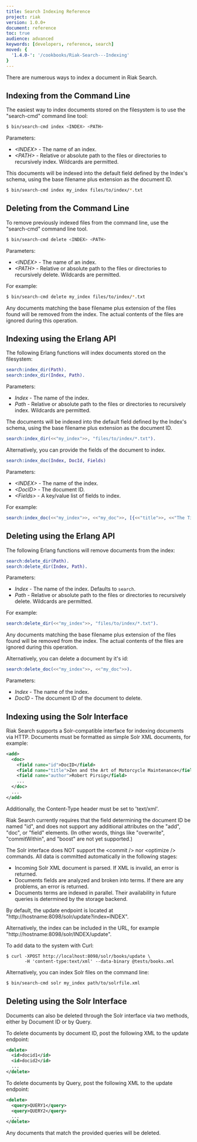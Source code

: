 ```yaml
---
title: Search Indexing Reference
project: riak
version: 1.0.0+
document: reference
toc: true
audience: advanced
keywords: [developers, reference, search]
moved: {
  '1.4.0-': '/cookbooks/Riak-Search---Indexing'
}
---
```


There are numerous ways to index a document in Riak Search.

## Indexing from the Command Line

The easiest way to index documents stored on the filesystem is to use the "search-cmd" command line tool:

```bash
$ bin/search-cmd index <INDEX> <PATH>
```

Parameters:

* *&lt;INDEX&gt;* - The name of an index.
* *&lt;PATH&gt;* - Relative or absolute path to the files or directories to recursively index. Wildcards are permitted.

This documents will be indexed into the default field defined by the Index's schema, using the base filename plus extension as the document ID.

```bash
$ bin/search-cmd index my_index files/to/index/*.txt
```

## Deleting from the Command Line

To remove previously indexed files from the command line, use the "search-cmd" command line tool.

```bash
$ bin/search-cmd delete <INDEX> <PATH>
```

Parameters:

* *&lt;INDEX&gt;* - The name of an index.
* *&lt;PATH&gt;* - Relative or absolute path to the files or directories to recursively delete. Wildcards are permitted.

For example:

```bash
$ bin/search-cmd delete my_index files/to/index/*.txt
```

Any documents matching the base filename plus extension of the files found will be removed from the index. The actual contents of the files are ignored during this operation.

## Indexing using the Erlang API

The following Erlang functions will index documents stored on the filesystem:


```erlang
search:index_dir(Path).
search:index_dir(Index, Path).
```

Parameters:

* *Index* - The name of the index.
* *Path* - Relative or absolute path to the files or directories to recursively index. Wildcards are permitted.

The documents will be indexed into the default field defined by the Index's schema, using the base filename plus extension as the document ID.

```erlang
search:index_dir(<<"my_index">>, "files/to/index/*.txt").
```

Alternatively, you can provide the fields of the document to index.

```erlang
search:index_doc(Index, DocId, Fields)
```

Parameters:

* *&lt;INDEX>* - The name of the index.
* *&lt;DocID>* - The document ID.
* *&lt;Fields>* - A key/value list of fields to index.

For example:

```erlang
search:index_doc(<<"my_index">>, <<"my_doc">>, [{<<"title">>, <<"The Title">>}, {<<"content">>, <<"The Content">>}])
```

## Deleting using the Erlang API

The following Erlang functions will remove documents from the index:

```erlang
search:delete_dir(Path).
search:delete_dir(Index, Path).
```

Parameters:

* *Index* - The name of the index. Defaults to `search`.
* *Path* - Relative or absolute path to the files or directories to recursively delete. Wildcards are permitted.

For example:

```erlang
search:delete_dir(<<"my_index">>, "files/to/index/*.txt").
```

Any documents matching the base filename plus extension of the files found will be removed from the index. The actual contents of the files are ignored during this operation.

Alternatively, you can delete a document by it's id:

```erlang
search:delete_doc(<<"my_index">>, <<"my_doc">>).
```

Parameters:

* *Index* - The name of the index.
* *DocID* - The document ID of the document to delete.

## Indexing using the Solr Interface

Riak Search supports a Solr-compatible interface for indexing documents via HTTP. Documents must be formatted as simple Solr XML documents, for example:

```xml
<add>
  <doc>
    <field name="id">DocID</field>
    <field name="title">Zen and the Art of Motorcycle Maintenance</field>
    <field name="author">Robert Pirsig</field>
    ...
  </doc>
  ...
</add>
```

Additionally, the Content-Type header must be set to 'text/xml'.

Riak Search currently requires that the field determining the document ID be named "id", and does not support any additional attributes on the "add", "doc", or "field" elements. (In other words, things like "overwrite", "commitWithin", and "boost" are not yet supported.)

The Solr interface does NOT support the &lt;commit /&gt; nor &lt;optimize /&gt; commands. All data is committed automatically in the following stages:

* Incoming Solr XML document is parsed. If XML is invalid, an error is returned.
* Documents fields are analyzed and broken into terms. If there are any problems, an error is returned.
* Documents terms are indexed in parallel. Their availability in future queries is determined by the storage backend.

By default, the update endpoint is located at "http://hostname:8098/solr/update?index=INDEX".

Alternatively, the index can be included in the URL, for example "http://hostname:8098/solr/INDEX/update".

To add data to the system with Curl:


```curl
$ curl -XPOST http://localhost:8098/solr/books/update \
       -H 'content-type:text/xml' --data-binary @tests/books.xml
```

Alternatively, you can index Solr files on the command line:

```bash
$ bin/search-cmd solr my_index path/to/solrfile.xml
```

## Deleting using the Solr Interface

Documents can also be deleted through the Solr interface via two methods, either by Document ID or by Query.

To delete documents by document ID, post the following XML to the update endpoint:

```xml
<delete>
  <id>docid1</id>
  <id>docid2</id>
  ...
</delete>
```

To delete documents by Query, post the following XML to the update endpoint:

```xml
<delete>
  <query>QUERY1</query>
  <query>QUERY2</query>
  ...
</delete>
```

Any documents that match the provided queries will be deleted.
